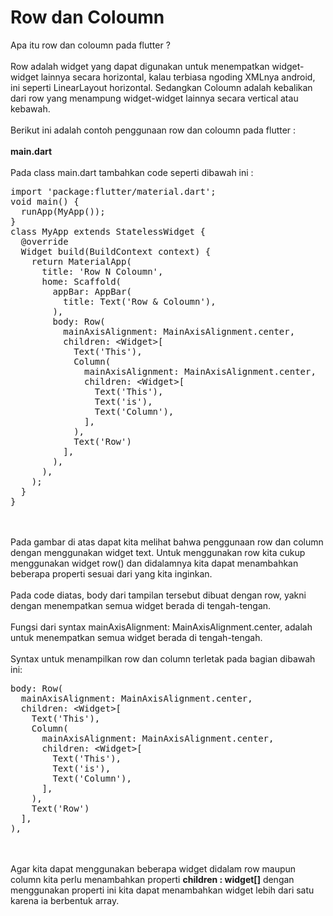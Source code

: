 # Row dan Coloumn
Apa itu row dan coloumn pada flutter ? <br><br>
Row adalah widget yang dapat digunakan untuk menempatkan widget-widget lainnya secara horizontal, kalau terbiasa ngoding XMLnya android, ini seperti LinearLayout horizontal. Sedangkan Coloumn adalah kebalikan dari row yang menampung widget-widget lainnya secara vertical atau kebawah. <br><br>
Berikut ini adalah contoh penggunaan row dan coloumn pada flutter :
<br><br>
<b>main.dart</b>
<br><br>
Pada class main.dart tambahkan code seperti dibawah ini :
<pre>
import 'package:flutter/material.dart';
void main() {
  runApp(MyApp());
}
class MyApp extends StatelessWidget {
  @override
  Widget build(BuildContext context) {
    return MaterialApp(
      title: 'Row N Coloumn',
      home: Scaffold(
        appBar: AppBar(
          title: Text('Row & Coloumn'),
        ),
        body: Row(
          mainAxisAlignment: MainAxisAlignment.center,
          children: &lt;Widget>[
            Text('This'),
            Column(
              mainAxisAlignment: MainAxisAlignment.center,
              children: &lt;Widget>[
                Text('This'),
                Text('is'),
                Text('Column'),
              ],
            ),
            Text('Row')
          ],
        ),
      ),
    );
  }
}
</pre>

<br><br>
Pada gambar di atas dapat kita melihat bahwa penggunaan row dan column dengan menggunakan widget text. Untuk menggunakan row kita cukup menggunakan widget row() dan didalamnya kita dapat menambahkan beberapa properti sesuai dari yang kita inginkan. <br><br>
Pada code diatas, body dari tampilan tersebut dibuat dengan row, yakni dengan menempatkan semua widget berada di tengah-tengan. <br><br>
Fungsi dari syntax mainAxisAlignment: MainAxisAlignment.center, adalah untuk menempatkan semua widget berada di tengah-tengah. <br><br>
Syntax untuk menampilkan row dan column terletak pada bagian dibawah ini:
<pre>
body: Row(
  mainAxisAlignment: MainAxisAlignment.center,
  children: &lt;Widget>[
    Text('This'),
    Column(
      mainAxisAlignment: MainAxisAlignment.center,
      children: &lt;Widget>[
        Text('This'),
        Text('is'),
        Text('Column'),
      ],
    ),
    Text('Row')
  ],
),
</pre>
<br><br>
Agar kita dapat menggunakan beberapa widget didalam row maupun column kita perlu menambahkan properti <b>children : widget[]</b> dengan menggunakan properti ini kita dapat menambahkan widget lebih dari satu karena ia berbentuk array.